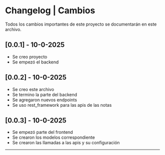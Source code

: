 # Changelog | Cambios

Todos los cambios importantes de este proyecto se documentarán en este archivo.

## [0.0.1] - 10-0-2025

- Se creo proyecto
- Se empezó el backend

## [0.0.2] - 10-0-2025

- Se creo este archivo
- Se termino la parte del backend
- Se agregaron nuevos endpoints
- Se uso rest_framework para las apis de las notas

## [0.0.3] - 10-0-2025

- Se empezó parte del frontend
- Se crearon los modelos correspondiente
- Se crearon las llamadas a las apis y su configuración

---
